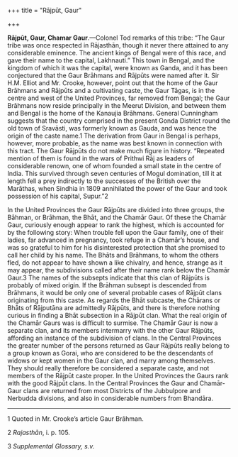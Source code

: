+++
title = "Rājpūt, Gaur"

+++

**Rājpūt, Gaur, Chamar Gaur**.—Colonel Tod remarks of this tribe: “The Gaur tribe was once respected in Rājasthān, though it never there attained to any considerable eminence. The ancient kings of Bengal were of this race, and gave their name to the capital, Lakhnauti.” This town in Bengal, and the kingdom of which it was the capital, were known as Ganda, and it has been conjectured that the Gaur Brāhmans and Rājpūts were named after it. Sir H.M. Elliot and Mr. Crooke, however, point out that the home of the Gaur Brāhmans and Rājpūts and a cultivating caste, the Gaur Tāgas, is in the centre and west of the United Provinces, far removed from Bengal; the Gaur Brāhmans now reside principally in the Meerut Division, and between them and Bengal is the home of the Kanaujia Brāhmans. General Cunningham suggests that the country comprised in the present Gonda District round the old town of Sravāsti, was formerly known as Gauda, and was hence the origin of the caste name.1 The derivation from Gaur in Bengal is perhaps, however, more probable, as the name was best known in connection with this tract. The Gaur Rājpūts do not make much figure in history. “Repeated mention of them is found in the wars of Prithwi Rāj as leaders of considerable renown, one of whom founded a small state in the centre of India. This survived through seven centuries of Mogul domination, till it at length fell a prey indirectly to the successes of the British over the Marāthas, when Sindhia in 1809 annihilated the power of the Gaur and took possession of his capital, Supur.”2 

In the United Provinces the Gaur Rājpūts are divided into three groups, the Bāhman, or Brāhman, the Bhāt, and the Chamār Gaur. Of these the Chamār Gaur, curiously enough appear to rank the highest, which is accounted for by the following story: When trouble fell upon the Gaur family, one of their ladies, far advanced in pregnancy, took refuge in a Chamār’s house, and was so grateful to him for his disinterested protection that she promised to call her child by his name. The Bhāts and Brāhmans, to whom the others fled, do not appear to have shown a like chivalry, and hence, strange as it may appear, the subdivisions called after their name rank below the Chamār Gaur.3 The names of the subsepts indicate that this clan of Rājpūts is probably of mixed origin. If the Brāhman subsept is descended from Brāhmans, it would be only one of several probable cases of Rājpūt clans originating from this caste. As regards the Bhāt subcaste, the Chārans or Bhāts of Rājputāna are admittedly Rājpūts, and there is therefore nothing curious in finding a Bhāt subsection in a Rājpūt clan. What the real origin of the Chamār Gaurs was is difficult to surmise. The Chamār Gaur is now a separate clan, and its members intermarry with the other Gaur Rājpūts, affording an instance of the subdivision of clans. In the Central Provinces the greater number of the persons returned as Gaur Rājpūts really belong to a group known as Gorai, who are considered to be the descendants of widows or kept women in the Gaur clan, and marry among themselves. They should really therefore be considered a separate caste, and not members of the Rājpūt caste proper. In the United Provinces the Gaurs rank with the good Rājpūt clans. In the Central Provinces the Gaur and Chamār-Gaur clans are returned from most Districts of the Jubbulpore and Nerbudda divisions, and also in considerable numbers from Bhandāra. 

___________________

1 Quoted in Mr. Crooke’s article Gaur Brāhman. 

2 *Rajasthān*, i. p. 105. 

3 *Supplemental Glossary, s.v.*

